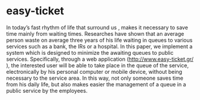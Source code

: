 # easy-ticket
In today’s fast rhythm of life that surround us , makes it necessary to save time mainly from waiting times. Researches have shown that an average person waste on average  three years of his life  waiting in queues  to various services such as a bank, the IRs or a hospital. In this paper, we implement a system which is designed to minimize the awaiting queues to public services. Specifically, through a web application (http://www.easy-ticket.gr/ ), the interested user  will be able  to take place in the queue of the service, electronically by his personal computer or mobile device, without  being necessary to the service area. In this way, not only someone saves time from his daily life, but also makes easier the management of a queue in a public service by the employees.
